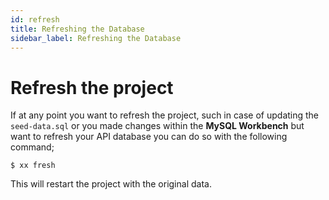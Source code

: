```yaml
---
id: refresh
title: Refreshing the Database
sidebar_label: Refreshing the Database
---
```


# Refresh the project

If at any point you want to refresh the project, such in case of updating the `seed-data.sql` or you made changes within the **MySQL Workbench** but want to refresh your API database you can do so with the following command;

```
$ xx fresh
```

This will restart the project with the original data.
